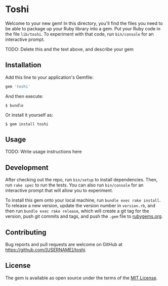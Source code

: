 # Toshi

Welcome to your new gem! In this directory, you'll find the files you need to be able to package up your Ruby library into a gem. Put your Ruby code in the file `lib/toshi`. To experiment with that code, run `bin/console` for an interactive prompt.

TODO: Delete this and the text above, and describe your gem

## Installation

Add this line to your application's Gemfile:

```ruby
gem 'toshi'
```

And then execute:

    $ bundle

Or install it yourself as:

    $ gem install toshi

## Usage

TODO: Write usage instructions here

## Development

After checking out the repo, run `bin/setup` to install dependencies. Then, run `rake spec` to run the tests. You can also run `bin/console` for an interactive prompt that will allow you to experiment.

To install this gem onto your local machine, run `bundle exec rake install`. To release a new version, update the version number in `version.rb`, and then run `bundle exec rake release`, which will create a git tag for the version, push git commits and tags, and push the `.gem` file to [rubygems.org](https://rubygems.org).

## Contributing

Bug reports and pull requests are welcome on GitHub at https://github.com/[USERNAME]/toshi.


## License

The gem is available as open source under the terms of the [MIT License](http://opensource.org/licenses/MIT).

